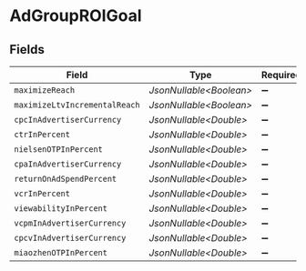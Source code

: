 # AdGroupROIGoal


## Fields

| Field                         | Type                          | Required                      | Description                   |
| ----------------------------- | ----------------------------- | ----------------------------- | ----------------------------- |
| `maximizeReach`               | *JsonNullable\<Boolean>*      | :heavy_minus_sign:            | N/A                           |
| `maximizeLtvIncrementalReach` | *JsonNullable\<Boolean>*      | :heavy_minus_sign:            | N/A                           |
| `cpcInAdvertiserCurrency`     | *JsonNullable\<Double>*       | :heavy_minus_sign:            | N/A                           |
| `ctrInPercent`                | *JsonNullable\<Double>*       | :heavy_minus_sign:            | N/A                           |
| `nielsenOTPInPercent`         | *JsonNullable\<Double>*       | :heavy_minus_sign:            | N/A                           |
| `cpaInAdvertiserCurrency`     | *JsonNullable\<Double>*       | :heavy_minus_sign:            | N/A                           |
| `returnOnAdSpendPercent`      | *JsonNullable\<Double>*       | :heavy_minus_sign:            | N/A                           |
| `vcrInPercent`                | *JsonNullable\<Double>*       | :heavy_minus_sign:            | N/A                           |
| `viewabilityInPercent`        | *JsonNullable\<Double>*       | :heavy_minus_sign:            | N/A                           |
| `vcpmInAdvertiserCurrency`    | *JsonNullable\<Double>*       | :heavy_minus_sign:            | N/A                           |
| `cpcvInAdvertiserCurrency`    | *JsonNullable\<Double>*       | :heavy_minus_sign:            | N/A                           |
| `miaozhenOTPInPercent`        | *JsonNullable\<Double>*       | :heavy_minus_sign:            | N/A                           |
